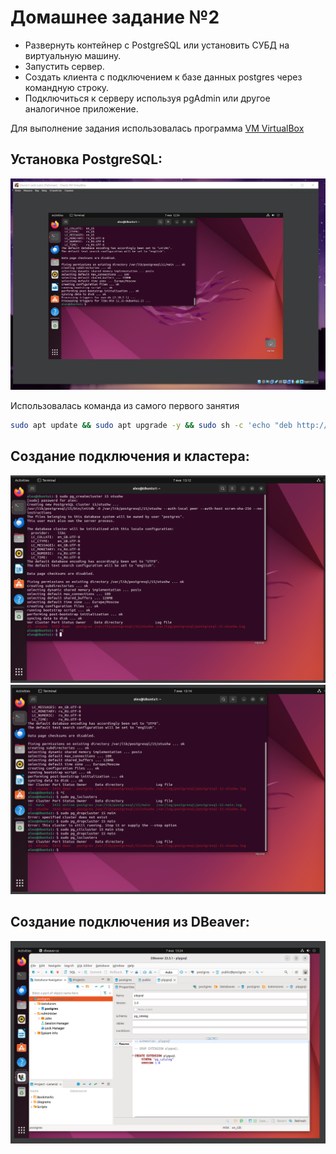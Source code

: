 # Домашнее задание №2

- Развернуть контейнер с PostgreSQL или установить СУБД на виртуальную машину.
- Запустить сервер.
- Создать клиента с подключением к базе данных postgres через командную строку.
- Подключиться к серверу используя pgAdmin или другое аналогичное приложение.


Для выполнение задания использовалась программа [VM VirtualBox](https://www.oracle.com/virtualization/technologies/vm/downloads/virtualbox-downloads.html)

## Установка PostgreSQL:
![](setup.png)

Использовалась команда из самого первого занятия

```bash
sudo apt update && sudo apt upgrade -y && sudo sh -c 'echo "deb http://apt.postgresql.org/pub/repos/apt $(lsb_release -cs)-pgdg main" > /etc/apt/sources.list.d/pgdg.list' && wget --quiet -O - https://www.postgresql.org/media/keys/ACCC4CF8.asc | sudo apt-key add - && sudo apt-get update && sudo apt-get -y install postgresql-15
```

## Создание подключения и кластера:
![](cluster1.png)
![](cluster2.png)

## Создание подключения из DBeaver:
![](dbeaver.png)
